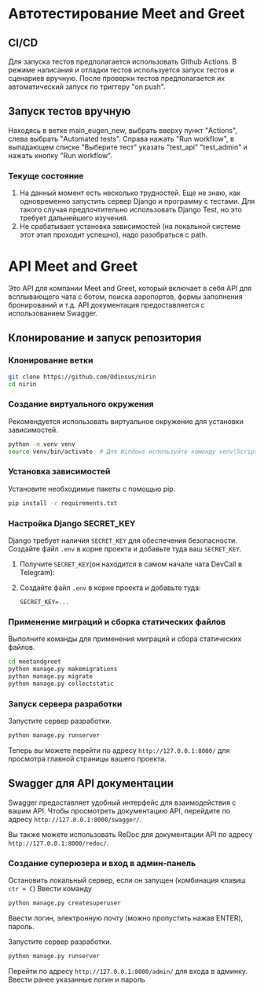 # Автотестирование Meet and Greet

## CI/CD
Для запуска тестов предполагается использовать Github Actions. В режиме написания и отладки тестов используется запуск тестов и сценариев вручную. После проверки тестов предполагается их автоматический запуск по триггеру "on push".

## Запуск тестов вручную
Находясь в ветке main_eugen_new, выбрать вверху пункт "Actions", слева выбрать "Automated tests". Справа нажать "Run workflow", в выпадающем списке "Выберите тест" указать "test_api"  "test_admin" и нажать кнопку "Run workflow".

### Текуще состояние
1. На данный момент есть несколько трудностей. Еще не знаю, как одновременно запустить сервер Django и программу с тестами. Для такого случая предпочтительно использовать Django Test, но это требует дальнейшего изучения. 
2. Не срабатывает установка зависимостей (на локальной системе этот этап проходит успешно), надо разобраться с path.



# API Meet and Greet

Это API для компании Meet and Greet, который включает в себя API для всплывающего чата с ботом, поиска аэропортов, формы заполнения бронирований и т.д. API документация предоставляется с использованием Swagger.

## Клонирование и запуск репозитория

### Клонирование ветки 

```bash
git clone https://github.com/Odiosus/nirin
cd nirin
```

### Создание виртуального окружения

Рекомендуется использовать виртуальное окружение для установки зависимостей.

```bash
python -m venv venv
source venv/bin/activate  # Для Windows используйте команду venv\Scripts\activate
```

### Установка зависимостей

Установите необходимые пакеты с помощью pip.

```bash
pip install -r requirements.txt
```

### Настройка Django SECRET_KEY

Django требует наличия `SECRET_KEY` для обеспечения безопасности. Создайте файл `.env` в корне проекта и добавьте туда ваш `SECRET_KEY`.

1. Получите `SECRET_KEY`(он находится в самом начале чата DevCall в Telegram):

2. Создайте файл `.env` в корне проекта и добавьте туда:

    ```env
    SECRET_KEY=...
    ```

### Применение миграций и сборка статических файлов

Выполните команды для применения миграций и сбора статических файлов.

```bash
cd meetandgreet
python manage.py makemigrations
python manage.py migrate
python manage.py collectstatic
```

### Запуск сервера разработки

Запустите сервер разработки.

```bash
python manage.py runserver
```

Теперь вы можете перейти по адресу `http://127.0.0.1:8000/` для просмотра главной страницы вашего проекта.

## Swagger для API документации

Swagger предоставляет удобный интерфейс для взаимодействия с вашим API. Чтобы просмотреть документацию API, перейдите по адресу `http://127.0.0.1:8000/swagger/`.

Вы также можете использовать ReDoc для документации API по адресу `http://127.0.0.1:8000/redoc/`.

### Создание суперюзера и вход в админ-панель

Остановить локальный сервер, если он запущен (комбинация клавиш `ctr + C`)
Ввести команду

```bash
python manage.py createsuperuser
```
Ввести логин, электронную почту (можно пропустить нажав ENTER), пароль.

Запустите сервер разработки.

```bash
python manage.py runserver
```

Перейти по адресу `http://127.0.0.1:8000/admin/` для входа в админку.
Ввести ранее указанные логин и пароль
